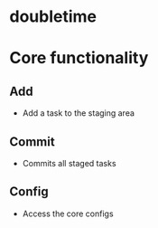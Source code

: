 # doubletime

# Core functionality

## Add

- Add a task to the staging area

## Commit

- Commits all staged tasks 

## Config

- Access the core configs
